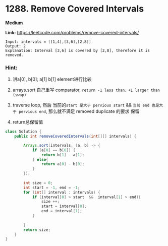 # 1288. Remove Covered Intervals

**Medium**

**Link:** https://leetcode.com/problems/remove-covered-intervals/


```
Input: intervals = [[1,4],[3,6],[2,8]]
Output: 2
Explanation: Interval [3,6] is covered by [2,8], therefore it is removed.

```
### Hint:
1. 讲a[0], b[0]; a[1] b[1] element进行比较
2. arrays.sort 自己重写 comparator, `return -1 less than;` `+1 larger than (swap)`

3. traverse loop, 然后 当前的`start 是大于 pervious start`    &&  `当前 end 也是大于 pervious end`, 那么就不满足 removed duplicate 的要求 保留
4. return总保留值

```java
class Solution {
    public int removeCoveredIntervals(int[][] intervals) {

        Arrays.sort(intervals, (a, b) -> {
            if (a[0] == b[0]) {
                return b[1] - a[1];
            } else{
                return a[0] - b[0];
            }
        });
        
        int size = 0;
        int start = -1, end = -1; 
        for (int[] interval : intervals) {
            if (interval[0] > start  &&  interval[1] > end){
                size ++;
                start = interval[0];
                end = interval[1];
            }
          
        }
        return size;
    }
}
```